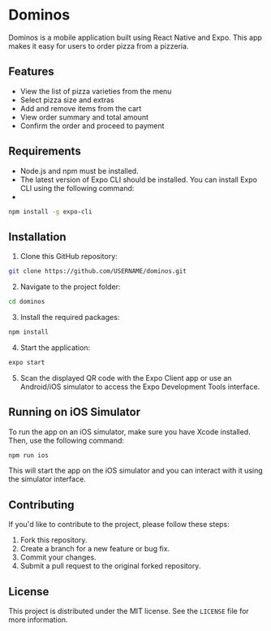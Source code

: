 # Dominos

Dominos is a mobile application built using React Native and Expo. This app makes it easy for users to order pizza from a pizzeria.

## Features

- View the list of pizza varieties from the menu
- Select pizza size and extras
- Add and remove items from the cart
- View order summary and total amount
- Confirm the order and proceed to payment

## Requirements

- Node.js and npm must be installed.
- The latest version of Expo CLI should be installed. You can install Expo CLI using the following command:
- 
```bash
npm install -g expo-cli
```

## Installation

1. Clone this GitHub repository:
```bash
git clone https://github.com/USERNAME/dominos.git
```

2. Navigate to the project folder:
```bash
cd dominos
```

3. Install the required packages:
```bash
npm install
```

4. Start the application:
```bash
expo start
```

5. Scan the displayed QR code with the Expo Client app or use an Android/iOS simulator to access the Expo Development Tools interface.

## Running on iOS Simulator

To run the app on an iOS simulator, make sure you have Xcode installed. Then, use the following command:
```bash
npm run ios
```

This will start the app on the iOS simulator and you can interact with it using the simulator interface.

## Contributing

If you'd like to contribute to the project, please follow these steps:

1. Fork this repository.
2. Create a branch for a new feature or bug fix.
3. Commit your changes.
4. Submit a pull request to the original forked repository.

## License

This project is distributed under the MIT license. See the `LICENSE` file for more information.
